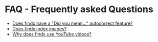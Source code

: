 # FAQ - Frequently asked Questions  

- [Does findx have a "Did you mean..." autocorrect feature?](en/faq/did-you-mean)
- [Does findx index images?](en/faq/image-index)
- [Why does findx use YouTube videos?](en/faq/why-youtube)



